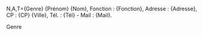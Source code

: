 N,A,T={Genre} {Prénom} {Nom}, Fonction : {Fonction}, Adresse : {Adresse}, CP : {CP} {Ville}, Tél. : {Tél} - Mail : {Mail}.

Genre			
